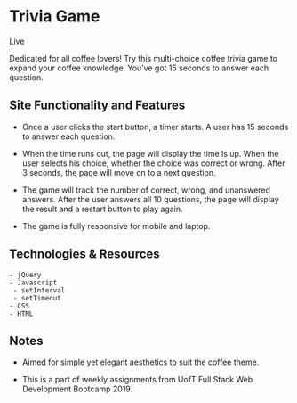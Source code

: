 # Trivia Game

[Live](https://yukanishijima.github.io/trivia-game/)  

Dedicated for all coffee lovers! Try this multi-choice coffee trivia game to expand your coffee knowledge. You’ve got 15 seconds to answer each question.  

## Site Functionality and Features

- Once a user clicks the start button, a timer starts. A user has 15 seconds to answer each question.  

- When the time runs out, the page will display the time is up. When the user selects his choice, whether the choice was correct or wrong. After 3 seconds, the page will move on to a next question.  

- The game will track the number of correct, wrong, and unanswered answers. After the user answers all 10 questions, the page will display the result and a restart button to play again.  

- The game is fully responsive for mobile and laptop.  

## Technologies & Resources
```
- jQuery
- Javascript
 - setInterval
 - setTimeout
- CSS
- HTML
```
## Notes

- Aimed for simple yet elegant aesthetics to suit the coffee theme. 

- This is a part of weekly assignments from UofT Full Stack Web Development Bootcamp 2019.
